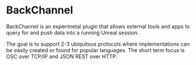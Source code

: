 # BackChannel

BackChannel is an experimetal plugin that allows external tools and apps to query for and push data into a running Unreal session.

The goal is to support 2-3 ubiquitous protocols where implementations can be easily created or found for popular languages. The short term focus is OSC over TCP/IP and JSON REST over HTTP.
